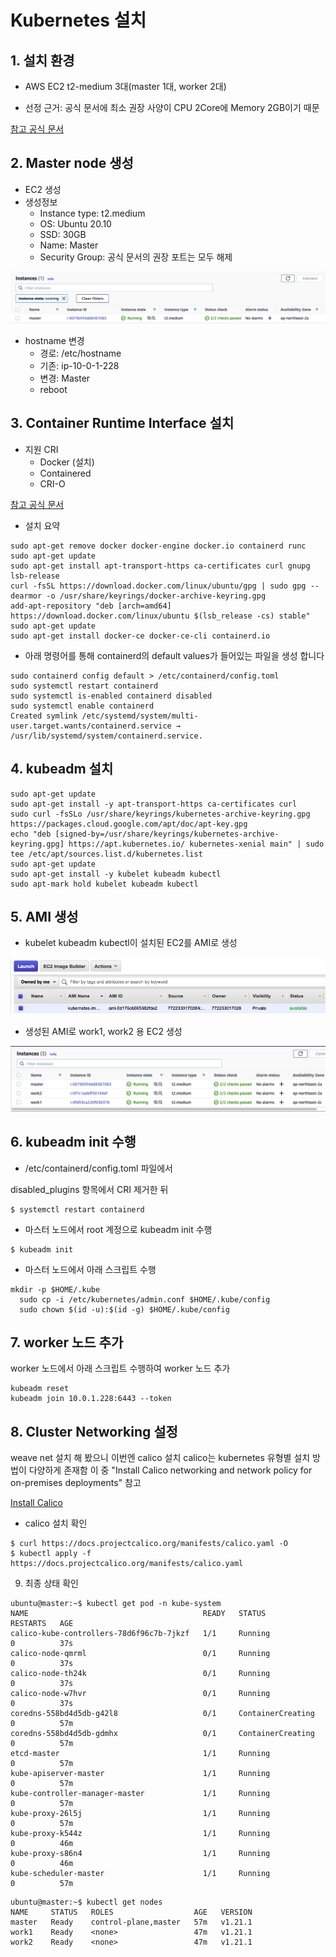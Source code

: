 # Kubernetes 설치

## 1. 설치 환경

- AWS EC2 t2-medium 3대(master 1대, worker 2대)

- 선정 근거: 공식 문서에 최소 권장 사양이 CPU 2Core에 Memory 2GB이기 때문

[참고 공식 문서](https://kubernetes.io/docs/setup/production-environment/tools/kubeadm/install-kubeadm/)

## 2. Master node 생성

- EC2 생성
- 생성정보
    - Instance type: t2.medium
    - OS: Ubuntu 20.10
    - SSD: 30GB
    - Name: Master
    - Security Group: 공식 문서의 권장 포트는 모두 해제

![](./images/1.png)

- hostname 변경
    - 경로: /etc/hostname
    - 기존: ip-10-0-1-228
    - 변경: Master
    - reboot

## 3. Container Runtime Interface 설치

- 지원 CRI
    - Docker (설치)
    - Containered
    - CRI-O

[참고 공식 문서](https://docs.docker.com/engine/install/ubuntu/)

- 설치 요약

```
sudo apt-get remove docker docker-engine docker.io containerd runc
sudo apt-get update
sudo apt-get install apt-transport-https ca-certificates curl gnupg lsb-release
curl -fsSL https://download.docker.com/linux/ubuntu/gpg | sudo gpg --dearmor -o /usr/share/keyrings/docker-archive-keyring.gpg
add-apt-repository "deb [arch=amd64] https://download.docker.com/linux/ubuntu $(lsb_release -cs) stable"
sudo apt-get update
sudo apt-get install docker-ce docker-ce-cli containerd.io
```

- 아래 명령어를 통해 containerd의 default values가 들어있는 파일을 생성 합니다

```
sudo containerd config default > /etc/containerd/config.toml
sudo systemctl restart containerd
sudo systemctl is-enabled containerd disabled 
sudo systemctl enable containerd
Created symlink /etc/systemd/system/multi-user.target.wants/containerd.service → /usr/lib/systemd/system/containerd.service.
```

## 4. kubeadm 설치

```
sudo apt-get update
sudo apt-get install -y apt-transport-https ca-certificates curl
sudo curl -fsSLo /usr/share/keyrings/kubernetes-archive-keyring.gpg https://packages.cloud.google.com/apt/doc/apt-key.gpg
echo "deb [signed-by=/usr/share/keyrings/kubernetes-archive-keyring.gpg] https://apt.kubernetes.io/ kubernetes-xenial main" | sudo tee /etc/apt/sources.list.d/kubernetes.list
sudo apt-get update
sudo apt-get install -y kubelet kubeadm kubectl
sudo apt-mark hold kubelet kubeadm kubectl
```

## 5. AMI 생성

- kubelet kubeadm kubectl이 설치된 EC2를 AMI로 생성

![](./images/2.png)

- 생성된 AMI로 work1, work2 용 EC2 생성

![](./images/3.png)

## 6. kubeadm init 수행

- /etc/containerd/config.toml 파일에서 

disabled_plugins 항목에서 CRI 제거한 뒤

```
$ systemctl restart containerd
```

- 마스터 노드에서 root 계정으로 kubeadm init 수행 

```
$ kubeadm init
```

- 마스터 노드에서 아래 스크립트 수행 

```
mkdir -p $HOME/.kube
  sudo cp -i /etc/kubernetes/admin.conf $HOME/.kube/config
  sudo chown $(id -u):$(id -g) $HOME/.kube/config
```

## 7. worker 노드 추가

worker 노드에서 아래 스크립트 수행하여 worker 노드 추가

```
kubeadm reset
kubeadm join 10.0.1.228:6443 --token 
```

## 8. Cluster Networking 설정

weave net 설치 해 봤으니 이번엔 calico 설치
calico는 kubernetes 유형별 설치 방법이 다양하게 존재함
이 중 "Install Calico networking and network policy for on-premises deployments" 참고
 
[Install Calico](https://docs.projectcalico.org/getting-started/kubernetes/self-managed-onprem/onpremises)

- calico 설치 확인 

```
$ curl https://docs.projectcalico.org/manifests/calico.yaml -O
$ kubectl apply -f https://docs.projectcalico.org/manifests/calico.yaml
```

9. 최종 상태 확인 

```
ubuntu@master:~$ kubectl get pod -n kube-system
NAME                                       READY   STATUS              RESTARTS   AGE
calico-kube-controllers-78d6f96c7b-7jkzf   1/1     Running             0          37s
calico-node-qmrml                          0/1     Running             0          37s
calico-node-th24k                          0/1     Running             0          37s
calico-node-w7hvr                          0/1     Running             0          37s
coredns-558bd4d5db-g42l8                   0/1     ContainerCreating   0          57m
coredns-558bd4d5db-gdmhx                   0/1     ContainerCreating   0          57m
etcd-master                                1/1     Running             0          57m
kube-apiserver-master                      1/1     Running             0          57m
kube-controller-manager-master             1/1     Running             0          57m
kube-proxy-26l5j                           1/1     Running             0          57m
kube-proxy-k544z                           1/1     Running             0          46m
kube-proxy-s86n4                           1/1     Running             0          46m
kube-scheduler-master                      1/1     Running             0          57m
```

```
ubuntu@master:~$ kubectl get nodes
NAME     STATUS   ROLES                  AGE   VERSION
master   Ready    control-plane,master   57m   v1.21.1
work1    Ready    <none>                 47m   v1.21.1
work2    Ready    <none>                 47m   v1.21.1
```

<!-- [출처](https://sftth.tistory.com/41)